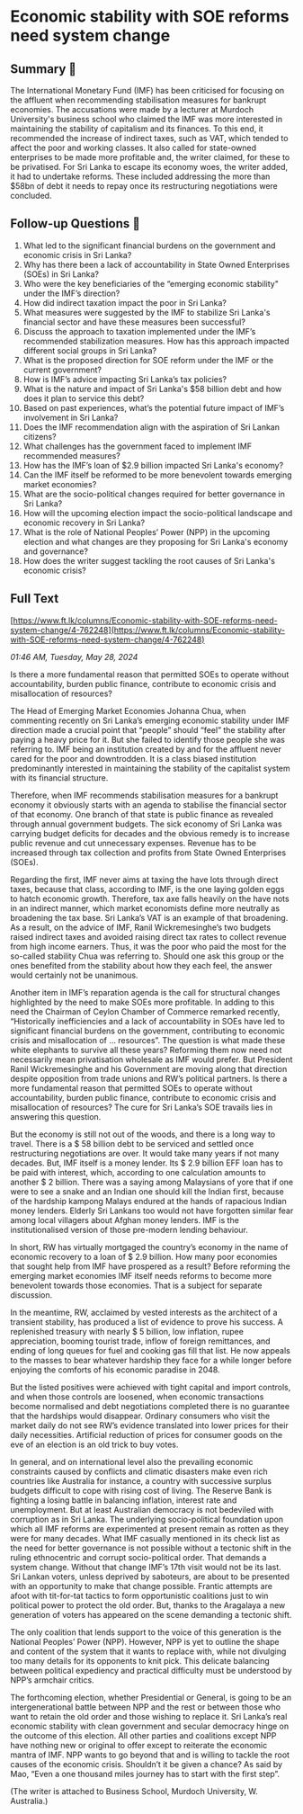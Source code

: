 # Economic stability with SOE reforms need system change

## Summary 🤖

The International Monetary Fund (IMF) has been criticised for focusing on the affluent when recommending stabilisation measures for bankrupt economies. The accusations were made by a lecturer at Murdoch University's business school who claimed the IMF was more interested in maintaining the stability of capitalism and its finances. To this end, it recommended the increase of indirect taxes, such as VAT, which tended to affect the poor and working classes. It also called for state-owned enterprises to be made more profitable and, the writer claimed, for these to be privatised. For Sri Lanka to escape its economy woes, the writer added, it had to undertake reforms. These included addressing the more than $58bn of debt it needs to repay once its restructuring negotiations were concluded.


## Follow-up Questions 🤖

1. What led to the significant financial burdens on the government and economic crisis in Sri Lanka?
2. Why has there been a lack of accountability in State Owned Enterprises (SOEs) in Sri Lanka?
3. Who were the key beneficiaries of the “emerging economic stability" under the IMF’s direction?
4. How did indirect taxation impact the poor in Sri Lanka?
5. What measures were suggested by the IMF to stabilize Sri Lanka's financial sector and have these measures been successful?
6. Discuss the approach to taxation implemented under the IMF’s recommended stabilization measures. How has this approach impacted different social groups in Sri Lanka?
7. What is the proposed direction for SOE reform under the IMF or the current government? 
8. How is IMF’s advice impacting Sri Lanka’s tax policies?
9. What is the nature and impact of Sri Lanka's $58 billion debt and how does it plan to service this debt?
10. Based on past experiences, what’s the potential future impact of IMF’s involvement in Sri Lanka?
11. Does the IMF recommendation align with the aspiration of Sri Lankan citizens?
12. What challenges has the government faced to implement IMF recommended measures?
13. How has the IMF’s loan of $2.9 billion impacted Sri Lanka's economy?
14. Can the IMF itself be reformed to be more benevolent towards emerging market economies?
15. What are the socio-political changes required for better governance in Sri Lanka?
16. How will the upcoming election impact the socio-political landscape and economic recovery in Sri Lanka?
   17. What is the role of National Peoples’ Power (NPP) in the upcoming election and what changes are they proposing for Sri Lanka's economy and governance?  
   18. How does the writer suggest tackling the root causes of Sri Lanka's economic crisis?

## Full Text

[https://www.ft.lk/columns/Economic-stability-with-SOE-reforms-need-system-change/4-762248](https://www.ft.lk/columns/Economic-stability-with-SOE-reforms-need-system-change/4-762248)

*01:46 AM, Tuesday, May 28, 2024*

Is there a more fundamental reason that permitted SOEs to operate without accountability, burden public finance, contribute to economic crisis and misallocation of resources?

The Head of Emerging Market Economies Johanna Chua, when commenting recently on Sri Lanka’s emerging economic stability under IMF direction made a crucial point that “people” should “feel” the stability after paying a heavy price for it. But she failed to identify those people she was referring to. IMF being an institution created by and for the affluent never cared for the poor and downtrodden. It is a class biased institution predominantly interested in maintaining the stability of the capitalist system with its financial structure.

Therefore, when IMF recommends stabilisation measures for a bankrupt economy it obviously starts with an agenda to stabilise the financial sector of that economy. One branch of that state is public finance as revealed through annual government budgets. The sick economy of Sri Lanka was carrying budget deficits for decades and the obvious remedy is to increase public revenue and cut unnecessary expenses. Revenue has to be increased through tax collection and profits from State Owned Enterprises (SOEs).

Regarding the first, IMF never aims at taxing the have lots through direct taxes, because that class, according to IMF, is the one laying golden eggs to hatch economic growth. Therefore, tax axe falls heavily on the have nots in an indirect manner, which market economists define more neutrally as broadening the tax base. Sri Lanka’s VAT is an example of that broadening. As a result, on the advice of IMF, Ranil Wickremesinghe’s two budgets raised indirect taxes and avoided raising direct tax rates to collect revenue from high income earners. Thus, it was the poor who paid the most for the so-called stability Chua was referring to. Should one ask this group or the ones benefited from the stability about how they each feel, the answer would certainly not be unanimous.

Another item in IMF’s reparation agenda is the call for structural changes highlighted by the need to make SOEs more profitable. In adding to this need the Chairman of Ceylon Chamber of Commerce remarked recently, “Historically inefficiencies and a lack of accountability in SOEs have led to significant financial burdens on the government, contributing to economic crisis and misallocation of … resources”. The question is what made these white elephants to survive all these years? Reforming them now need not necessarily mean privatisation wholesale as IMF would prefer. But President Ranil Wickremesinghe and his Government are moving along that direction despite opposition from trade unions and RW’s political partners. Is there a more fundamental reason that permitted SOEs to operate without accountability, burden public finance, contribute to economic crisis and misallocation of resources? The cure for Sri Lanka’s SOE travails lies in answering this question.

But the economy is still not out of the woods, and there is a long way to travel. There is a $ 58 billion debt to be serviced and settled once restructuring negotiations are over. It would take many years if not many decades. But, IMF itself is a money lender. Its $ 2.9 billion EFF loan has to be paid with interest, which, according to one calculation amounts to another $ 2 billion. There was a saying among Malaysians of yore that if one were to see a snake and an Indian one should kill the Indian first, because of the hardship kampong Malays endured at the hands of rapacious Indian money lenders. Elderly Sri Lankans too would not have forgotten similar fear among local villagers about Afghan money lenders. IMF is the institutionalised version of those pre-modern lending behaviour.

In short, RW has virtually mortgaged the country’s economy in the name of economic recovery to a loan of $ 2.9 billion. How many poor economies that sought help from IMF have prospered as a result? Before reforming the emerging market economies IMF itself needs reforms to become more benevolent towards those economies. That is a subject for separate discussion.

In the meantime, RW, acclaimed by vested interests as the architect of a transient stability, has produced a list of evidence to prove his success. A replenished treasury with nearly $ 5 billion, low inflation, rupee appreciation, booming tourist trade, inflow of foreign remittances, and ending of long queues for fuel and cooking gas fill that list. He now appeals to the masses to bear whatever hardship they face for a while longer before enjoying the comforts of his economic paradise in 2048.

But the listed positives were achieved with tight capital and import controls, and when those controls are loosened, when economic transactions become normalised and debt negotiations completed there is no guarantee that the hardships would disappear. Ordinary consumers who visit the market daily do not see RW’s evidence translated into lower prices for their daily necessities. Artificial reduction of prices for consumer goods on the eve of an election is an old trick to buy votes.

In general, and on international level also the prevailing economic constraints caused by conflicts and climatic disasters make even rich countries like Australia for instance, a country with successive surplus budgets difficult to cope with rising cost of living. The Reserve Bank is fighting a losing battle in balancing inflation, interest rate and unemployment. But at least Australian democracy is not bedeviled with corruption as in Sri Lanka. The underlying socio-political foundation upon which all IMF reforms are experimented at present remain as rotten as they were for many decades. What IMF casually mentioned in its check list as the need for better governance is not possible without a tectonic shift in the ruling ethnocentric and corrupt socio-political order. That demands a system change. Without that change IMF’s 17th visit would not be its last.  Sri Lankan voters, unless deprived by saboteurs, are about to be presented with an opportunity to make that change possible. Frantic attempts are afoot with tit-for-tat tactics to form opportunistic coalitions just to win political power to protect the old order. But, thanks to the Aragalaya a new generation of voters has appeared on the scene demanding a tectonic shift.

The only coalition that lends support to the voice of this generation is the National Peoples’ Power (NPP). However, NPP is yet to outline the shape and content of the system that it wants to replace with, while not divulging too many details for its opponents to knit pick. This delicate balancing between political expediency and practical difficulty must be understood by NPP’s armchair critics.

The forthcoming election, whether Presidential or General, is going to be an intergenerational battle between NPP and the rest or between those who want to retain the old order and those wishing to replace it. Sri Lanka’s real economic stability with clean government and secular democracy hinge on the outcome of this election. All other parties and coalitions except NPP have nothing new or original to offer except to reiterate the economic mantra of IMF. NPP wants to go beyond that and is willing to tackle the root causes of the economic crisis. Shouldn’t it be given a chance? As said by Mao, “Even a one thousand miles journey has to start with the first step”.

(The writer is attached to Business School, Murdoch University, W. Australia.)

